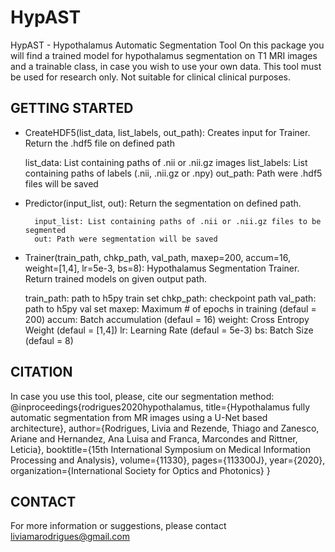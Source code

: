 # HypAST

HypAST - Hypothalamus Automatic Segmentation Tool
On this package you will find a trained model for hypothalamus segmentation on T1 MRI images and a trainable class, in case you wish to use your own data.
This tool must be used for research only. Not suitable for clinical clinical purposes.

## GETTING STARTED

- CreateHDF5(list_data, list_labels, out_path): Creates input for Trainer. Return the .hdf5 file on defined path 

	list_data: List containing paths of .nii or .nii.gz images
        list_labels: List containing paths of labels (.nii, .nii.gz or .npy)
        out_path: Path were .hdf5 files will be saved

- Predictor(input_list, out): Return the segmentation on defined path.

        input_list: List containing paths of .nii or .nii.gz files to be segmented
        out: Path were segmentation will be saved

- Trainer(train_path, chkp_path, val_path, maxep=200, accum=16, weight=[1,4], lr=5e-3, bs=8):   Hypothalamus Segmentation Trainer. Return trained models on given output path.

	train_path: path to h5py train set
        chkp_path: checkpoint path
        val_path: path to h5py val set
        maxep: Maximum # of epochs in training (defaul = 200)
        accum: Batch accumulation (defaul = 16)
        weight: Cross Entropy Weight (defaul = [1,4])
        lr: Learning Rate (defaul = 5e-3)
        bs: Batch Size (defaul = 8)

## CITATION

In case you use this tool, please, cite our segmentation method:
@inproceedings{rodrigues2020hypothalamus,
  title={Hypothalamus fully automatic segmentation from MR images using a U-Net based architecture},
  author={Rodrigues, Livia and Rezende, Thiago and Zanesco, Ariane and Hernandez, Ana Luisa and Franca, Marcondes and Rittner, Leticia},
  booktitle={15th International Symposium on Medical Information Processing and Analysis},
  volume={11330},
  pages={113300J},
  year={2020},
  organization={International Society for Optics and Photonics}
}

## CONTACT

For more information or suggestions, please contact liviamarodrigues@gmail.com


